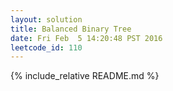```yaml
---
layout: solution
title: Balanced Binary Tree
date: Fri Feb  5 14:20:48 PST 2016
leetcode_id: 110
---
```

{% include_relative README.md %}
